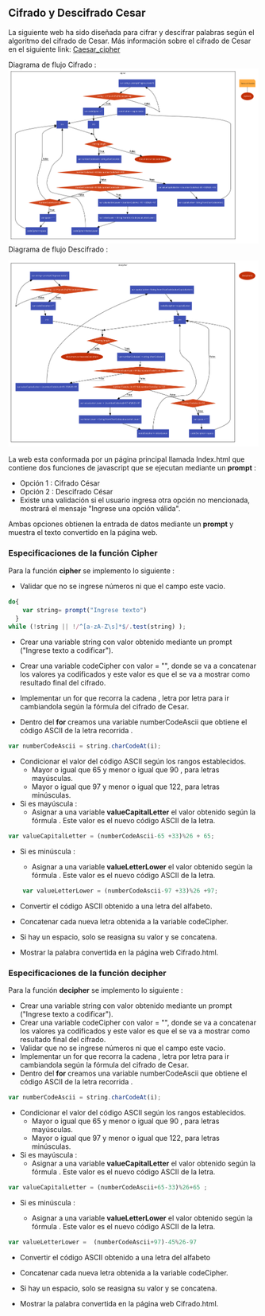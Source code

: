 ## Cifrado y Descifrado Cesar

La siguiente web ha sido diseñada para cifrar y descifrar palabras según el algoritmo del cifrado de Cesar.
Más información sobre el cifrado de Cesar en el siguiente link: [Caesar_cipher](https://en.wikipedia.org/wiki/Caesar_cipher)

Diagrama de flujo Cifrado :
![Con titulo](assets/docs/cipher.png "Cifrado")
Diagrama de flujo Descifrado :

![Con titulo](assets/docs/decipher.png "Cifrado")

La web esta conformada por un página principal llamada Index.html que contiene dos funciones de javascript que se ejecutan mediante un **prompt** :

* Opción 1 : Cifrado César
* Opción 2 : Descifrado César
* Existe una validación si el usuario ingresa otra opción no mencionada, mostrará el mensaje "Ingrese una opción válida".

Ambas opciones obtienen la entrada de datos mediante un **prompt** y muestra el texto convertido en la página web.


### Especificaciones de la función Cipher

Para la función **cipher** se implemento lo siguiente :
*  Validar que no se ingrese números ni que el campo este vacio.

```javascript
do{
    var string= prompt("Ingrese texto")
  }
while (!string || !/^[a-zA-Z\s]*$/.test(string) );

```


*  Crear una variable string con valor obtenido mediante un prompt ("Ingrese texto a codificar").
*  Crear una variable codeCipher con valor = "", donde se va a concatenar los valores ya codificados y este valor es que el se va a mostrar como resultado final del cifrado.

*  Implementar un for que recorra la cadena , letra por letra para ir cambiandola según la fórmula del cifrado de Cesar.
*  Dentro del **for** creamos una variable  numberCodeAscii
que obtiene el código ASCII de la letra recorrida .
```javascript
var numberCodeAscii = string.charCodeAt(i);
```
* Condicionar el valor del código ASCII según los rangos establecidos.
    *  Mayor o igual que 65 y menor o igual que 90 , para letras mayúsculas.
    * Mayor o igual que 97 y menor o igual que 122, para letras minúsculas.
*  Si es mayúscula :
    * Asignar a una variable **valueCapitalLetter** el valor obtenido según la fórmula . Este valor es el nuevo código ASCII de la letra.
```javascript
var valueCapitalLetter = (numberCodeAscii-65 +33)%26 + 65;
```
* Si es minúscula :

    * Asignar a una variable **valueLetterLower** el valor obtenido según la fórmula . Este valor es el nuevo código ASCII de la letra.
```javascript
    var valueLetterLower = (numberCodeAscii-97 +33)%26 +97;
```
* Convertir el código ASCII obtenido a una letra del alfabeto.
*  Concatenar cada nueva letra obtenida a la variable codeCipher.
* Si hay un espacio, solo se reasigna su valor y se concatena.

*  Mostrar la palabra convertida en la página web Cifrado.html.

### Especificaciones de la función decipher

Para la función **decipher** se implemento lo siguiente :

*  Crear una variable string con valor obtenido mediante un prompt ("Ingrese texto a codificar").
*  Crear una variable codeCipher con valor = "", donde se va a concatenar los valores ya codificados y este valor es que el se va a mostrar como resultado final del cifrado.
*  Validar que no se ingrese números ni que el campo este vacio.
*  Implementar un for que recorra la cadena , letra por letra para ir cambiandola según la fórmula del cifrado de Cesar.
*  Dentro del **for** creamos una variable  numberCodeAscii
que obtiene el código ASCII de la letra recorrida .
```javascript
var numberCodeAscii = string.charCodeAt(i);
```
* Condicionar el valor del código ASCII según los rangos establecidos.
    *  Mayor o igual que 65 y menor o igual que 90 , para letras mayúsculas.
    * Mayor o igual que 97 y menor o igual que 122, para letras minúsculas.
*  Si es mayúscula :
    * Asignar a una variable **valueCapitalLetter** el valor obtenido según la fórmula . Este valor es el nuevo código ASCII de la letra.
```javascript
var valueCapitalLetter = (numberCodeAscii+65-33)%26+65 ;
```
* Si es minúscula :

    * Asignar a una variable **valueLetterLower** el valor obtenido según la fórmula . Este valor es el nuevo código ASCII de la letra.
```javascript
var valueLetterLower =  (numberCodeAscii+97)-45%26-97
```
* Convertir el código ASCII obtenido a una letra del alfabeto

*  Concatenar cada nueva letra obtenida a la variable codeCipher.

* Si hay un espacio, solo se reasigna su valor y se concatena.
*  Mostrar la palabra convertida en la página web Cifrado.html.
